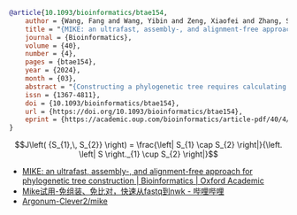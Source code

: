 ```bibtex
@article{10.1093/bioinformatics/btae154,
    author = {Wang, Fang and Wang, Yibin and Zeng, Xiaofei and Zhang, Shengcheng and Yu, Jiaxin and Li, Dongxi and Zhang, Xingtan},
    title = "{MIKE: an ultrafast, assembly-, and alignment-free approach for phylogenetic tree construction}",
    journal = {Bioinformatics},
    volume = {40},
    number = {4},
    pages = {btae154},
    year = {2024},
    month = {03},
    abstract = "{Constructing a phylogenetic tree requires calculating the evolutionary distance between samples or species via large-scale resequencing data, a process that is both time-consuming and computationally demanding. Striking the right balance between accuracy and efficiency is a significant challenge.To address this, we introduce a new algorithm, MIKE (MinHash-based k-mer algorithm). This algorithm is designed for the swift calculation of the Jaccard coefficient directly from raw sequencing reads and enables the construction of phylogenetic trees based on the resultant Jaccard coefficient. Simulation results highlight the superior speed of MIKE compared to existing state-of-the-art methods. We used MIKE to reconstruct a phylogenetic tree, incorporating 238 yeast, 303 Zea, 141 Ficus, 67 Oryza, and 43 Saccharum spontaneum samples. MIKE demonstrated accurate performance across varying evolutionary scales, reproductive modes, and ploidy levels, proving itself as a powerful tool for phylogenetic tree construction.MIKE is publicly available on Github at https://github.com/Argonum-Clever2/mike.git.}",
    issn = {1367-4811},
    doi = {10.1093/bioinformatics/btae154},
    url = {https://doi.org/10.1093/bioinformatics/btae154},
    eprint = {https://academic.oup.com/bioinformatics/article-pdf/40/4/btae154/57149237/btae154.pdf},
}
```



```math
J\left( {S_{1},\, S_{2}} \right) = \frac{\left| S_{1} \cap S_{2} \right|}{\left. \left| S \right._{1} \cup S_{2} \right|}
```


- [MIKE: an ultrafast, assembly-, and alignment-free approach for phylogenetic tree construction | Bioinformatics | Oxford Academic](https://academic.oup.com/bioinformatics/article/40/4/btae154/7636962)
- [Mike试用-免组装、免比对，快速从fastq到nwk - 哔哩哔哩](https://www.bilibili.com/read/cv33571829/?spm_id_from=333.999.0.0)
- [Argonum-Clever2/mike](https://github.com/Argonum-Clever2/mike)